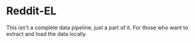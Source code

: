# Reddit-EL
This isn't a complete data pipeline, just a part of it. For those who want to extract and load the data locally.
